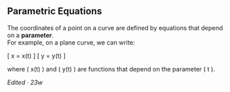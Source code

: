 ## Parametric Equations

The coordinates of a point on a curve are defined by equations that depend on a **parameter**.  
For example, on a plane curve, we can write:

\[
x = x(t)
\]
\[
y = y(t)
\]

where \( x(t) \) and \( y(t) \) are functions that depend on the parameter \( t \).

_Edited · 23w_
